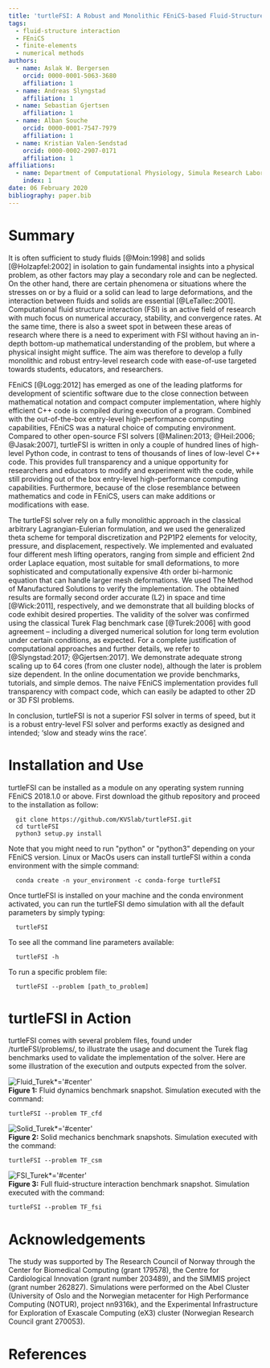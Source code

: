 ```yaml
---
title: 'turtleFSI: A Robust and Monolithic FEniCS-based Fluid-Structure Interaction Solver'
tags:
  - fluid-structure interaction
  - FEniCS
  - finite-elements
  - numerical methods
authors:
  - name: Aslak W. Bergersen
    orcid: 0000-0001-5063-3680
    affiliation: 1
  - name: Andreas Slyngstad
    affiliation: 1
  - name: Sebastian Gjertsen
    affiliation: 1
  - name: Alban Souche
    orcid: 0000-0001-7547-7979
    affiliation: 1
  - name: Kristian Valen-Sendstad
    orcid: 0000-0002-2907-0171
    affiliation: 1
affiliations:
  - name: Department of Computational Physiology, Simula Research Laboratory, Fornebu, Norway
    index: 1
date: 06 February 2020
bibliography: paper.bib
---
```


# Summary

It is often sufficient to study fluids [@Moin:1998] and solids [@Holzapfel:2002] in isolation to gain fundamental insights into a physical problem, as other factors may play a secondary role and can be neglected.  On the other hand, there are certain phenomena or situations where the stresses on or by a fluid or a solid can lead to large deformations, and the interaction between fluids and solids are essential [@LeTallec:2001]. Computational fluid structure interaction (FSI) is an active field of research with much focus on numerical accuracy, stability,  and convergence rates. At the same time, there is also a sweet spot in between these areas of research where there is a need to experiment with FSI without having an in-depth bottom-up mathematical understanding of the problem, but where a physical insight might suffice. The aim was therefore to develop a fully monolithic and robust entry-level research code with ease-of-use targeted towards students, educators, and researchers.

FEniCS [@Logg:2012] has emerged as one of the leading platforms for development of scientific software due to the close connection between mathematical notation and compact computer implementation, where highly efficient C++ code is compiled during execution of a program. Combined with the out-of-the-box entry-level high-performance computing capabilities, FEniCS was a natural choice of computing environment. Compared to other open-source FSI solvers [@Malinen:2013; @Heil:2006; @Jasak:2007], turtleFSI is written in only a couple of hundred lines of high-level Python code, in contrast to tens of thousands of lines of low-level C++ code. This provides full transparency and a unique opportunity for researchers and educators to modify and experiment with the code, while still providing out of the box entry-level high-performance computing capabilities. Furthermore, because of the close resemblance between mathematics and code in FEniCS, users can make additions or modifications with ease.

The turtleFSI solver rely on a fully monolithic approach in the classical arbitrary Lagrangian-Eulerian formulation, and we used the generalized theta scheme for temporal discretization and P2P1P2 elements for velocity, pressure, and displacement, respectively. We implemented and evaluated four different mesh lifting operators, ranging from simple and efficient 2nd order Laplace equation, most suitable for small deformations, to more sophisticated and computationally expensive 4th order bi-harmonic equation that can handle larger mesh deformations. We used The Method of Manufactured Solutions to verify the implementation. The obtained results are formally second order accurate (L2) in space and time [@Wick:2011], respectively, and we demonstrate that all building blocks of code exhibit desired properties. The validity of the solver was confirmed using the classical Turek Flag benchmark case [@Turek:2006] with good agreement – including a diverged numerical solution for long term evolution under certain conditions, as expected. For a complete justification of computational approaches and further details, we refer to [@Slyngstad:2017; @Gjertsen:2017]. We demonstrate adequate strong scaling up to 64 cores (from one cluster node), although the later is problem size dependent. In the online documentation we provide benchmarks, tutorials, and simple demos. The naive FEniCS implementation provides full transparency with compact code, which can easily be adapted to other 2D or 3D FSI problems.

In conclusion, turtleFSI is not a superior FSI solver in terms of speed, but it is a robust entry-level FSI solver and performs exactly as designed and intended; ‘slow and steady wins the race’.

# Installation and Use

turtleFSI can be installed as a module on any operating system running FEniCS 2018.1.0 or above. First download the github repository and proceed to the installation as follow:
```console
  git clone https://github.com/KVSlab/turtleFSI.git
  cd turtleFSI
  python3 setup.py install
```

Note that you might need to run "python" or "python3" depending on your FEniCS version.
Linux or MacOs users can install turtleFSI within a conda environment with the simple command:
```console
  conda create -n your_environment -c conda-forge turtleFSI
```
Once turtleFSI is installed on your machine and the conda environment activated, you can run the turtleFSI demo simulation with all the default parameters by simply typing:
```console
  turtleFSI
```
To see all the command line parameters available:
```console
  turtleFSI -h
```
To run a specific problem file:
```console
  turtleFSI --problem [path_to_problem]
```

# turtleFSI in Action

turtleFSI comes with several problem files, found under /turtleFSI/problems/, to illustrate the usage and document the Turek flag benchmarks used to validate the implementation of the solver. Here are some illustration of the execution and outputs expected from the solver.

![Fluid_Turek*='#center'](./cfd_illu.png)\
**Figure 1:**
  Fluid dynamics benchmark snapshot. Simulation executed with the command:
  ```
  turtleFSI --problem TF_cfd
  ```

![Solid_Turek*='#center'](./csm_illu.png)\
**Figure 2:**
  Solid mechanics benchmark snapshots. Simulation executed with the command:
  ```
  turtleFSI --problem TF_csm
  ```

![FSI_Turek*='#center'](./fsi_illu.png)\
**Figure 3:**
  Full fluid-structure interaction benchmark snapshot. Simulation executed with the command:
  ```
  turtleFSI --problem TF_fsi
  ```

# Acknowledgements
The study was supported by The Research Council of Norway through the Center for Biomedical Computing (grant 179578), the Centre for Cardiological Innovation (grant number 203489), and the SIMMIS project (grant number 262827). Simulations were performed on the Abel Cluster (University of Oslo and the Norwegian metacenter for High Performance Computing (NOTUR), project nn9316k), and the Experimental Infrastructure for Exploration of Exascale Computing (eX3) cluster (Norwegian Research Council grant 270053).

# References
